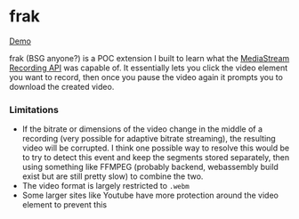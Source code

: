 # frak

[Demo](https://imgur.com/a/YwX6lmY)

frak (BSG anyone?) is a POC extension I built to learn what the [MediaStream Recording API](https://developer.mozilla.org/en-US/docs/Web/API/MediaStream_Recording_API) was capable of. It essentially lets you click the video element you want to record, then once you pause the video again it prompts you to download the created video. 


### Limitations
- If the bitrate or dimensions of the video change in the middle of a recording (very possible for adaptive bitrate streaming), the resulting video will be corrupted. I think one possible way to resolve this would be to try to detect this event and keep the segments stored separately, then using something like FFMPEG (probably backend, webassembly build exist but are still pretty slow) to combine the two.
- The video format is largely restricted to `.webm`
- Some larger sites like Youtube have more protection around the video element to prevent this
